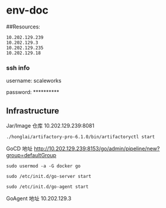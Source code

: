 # env-doc



##Resources: 

`10.202.129.239`  
`10.202.129.3`  
`10.202.129.235`  
`10.202.129.18` 


### ssh info
username: scaleworks


password: **********



## Infrastructure



Jar/Image 仓库 10.202.129.239:8081




`./honglai/artifactory-pro-6.1.0/bin/artifactoryctl start`



GoCD 地址 http://10.202.129.239:8153/go/admin/pipeline/new?group=defaultGroup


`sudo usermod -a -G docker go`



`sudo /etc/init.d/go-server start`



`sudo /etc/init.d/go-agent start`



GoAgent 地址 10.202.129.3

